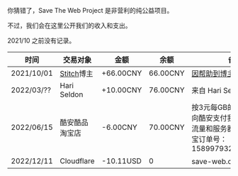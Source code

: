 你猜错了，Save The Web Project 是非营利的纯公益项目。

不过，我们会在这里公开我们的收入和支出。

2021/10 之前没有记录。

| 时间 | 交易对象 | 金额 | 余额 | 备注 |
| --- | ----- | --- | ---- | --- |
| 2021/10/01 | [Stitch](http://stitch.cn/)博主 | +66.00CNY | 66.00CNY | [因帮助到博主而得到其红包](https://t.me/saveweb/22) |
| 2022/03/?? | Hari Seldon | +10.00CNY | 76.00CNY | 来自 Hari Seldon 的赞助 |
| 2022/06/15 | 酷安酷品淘宝店 | -6.00CNY | 70.00CNY | 按3元每GB的存档数据增量向酷安支付我们存档造成的流量和服务器处理开支。淘宝订单号：1589979325341368999 |
| 2022/12/11 | Cloudflare  | -10.11USD | 0 | save-web.org 域名费用 |
